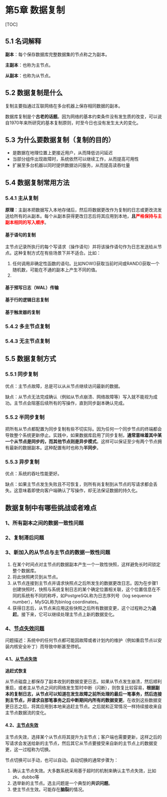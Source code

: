 # 第5章 数据复制

[TOC]

## 5.1 名词解释

**副本**：每个保存数据库完整数据集的节点称之为副本。

**主副本**：也称为主节点。

**从副本**：也称为从节点。

## 5.2 数据复制是什么

复制主要指通过互联网络在多台机器上保存相同数据的副本。

数据库复制是个**古老的话题**。因为网络的基本约束条件没有发生质的改变，可以说自1970年来所研究的基本复制原则，时至今日也没有发生太大的变化。

## 5.3 为什么要数据复制（复制的目的）

- 是数据在地理位置上更接近用户，从而降低访问延迟
- 当部分组件出现故障时，系统依然可以继续工作，从而提高可用性
- 扩展至多台机器以同时提供数据访问服务，从而提高读吞吐量

## 5.4 数据复制常用方法

### 5.4.1 主从复制

**原理**：主副本把数据写入本地存储后，然后将数据更改作为复制的日志或更改流发送给所有的从副本。每个从副本获得更改日志后将其应用到本地，**且<font color="red">严格保持与主副本相同的写入顺序</font>**。

#### 基于语句的复制

主节点记录所执行的每个写请求（操作语句）并将该操作语句作为日志发送给从节点。这种复制方式在有些场景下并不适合。比如：

1. 任何调用非确定性函数的语句。比如NOW()获取当前时间或RAND()获取一个随机数，可能在不通的副本上产生不同的值。
2. 

#### 基于预写日志（WAL）传输

#### 基于行的逻辑日志复制

#### 基于触发器的复制

### 5.4.2 多主节点复制

### 5.4.3 无主节点复制

## 5.5 数据复制方式

### 5.5.1 同步复制

优点：主节点故障，总是可以从从节点继续访问最新的数据。

缺点：从节点无法完成确认（例如从节点崩溃、网络故障等）写入就不能视为成功。主节点会阻塞后续所有的写操作，直到同步副本确认完成。

### 5.5.2 半同步复制

把所有从节点都配置为同步复制有些不切实际。因为任何一个同步节点的终端都会导致整个系统更新停止。实践中，如果数据库启用了同步复制，**通常意味着其中某一个从节点是同步的，而其他节点则是异步模式**。这样可以保证至少有两个节点拥有最新的数据副本。这种配置有时也称为**半同步**。

### 5.5.3 异步复制

优点：系统的吞吐性能更好。

缺点：如果主节点发生失败且不可恢复，则所有尚复制到从节点的写请求都会丢失。这意味着即使向客户端确认了写操作，却无法保证数据的持久化。

## 数据复制中有哪些挑战或者难点

### 1、所有副本之间的数据一致性问题

### 2、复制滞后问题

### 3、新加入的从节点与主节点的数据一致性问题

1. 在某个时间点对主节点的数据副本产生一个一致性快照，这样避免长时间锁定整个数据库。
2. 将此快照拷贝到从节点。
3. 从节点连接到主节点并请求快照点之后所发生的数据更改日志。因为在步骤1创建快照时，快照与系统复制日志的某个确定位置相关联，这个位置信息在不同的系统有不同的称呼，如PostgreSQL称为日志序列号（log sequence number），MySQL称为binlog coordinates。
4. 获得日志后，从节点来应用这些快照之后所有数据变更，这个过程称之为**追赶**。接下来，它可以继续处理主节点上新的数据变化。

### 4、[节点失效问题](#节点失效问题)

问题描述：系统中的任何节点都可能因故障或者计划内的维护（例如重启节点以安装内核安全补丁）而导致中断甚至停机。

#### 4.1、[从节点失效](#从节点失效)

**追赶式恢复**

从节点磁盘上都保存了副本收到的数据变更日志。如果从节点发生崩溃，然后顺利重启，或者主从节点之间的网络发生暂时中断（闪断），则恢复比较容易，**根据副本的复制日志，从节点可以知道在发生故障之前所处理的最后一笔事务，然后连接到主节点，并请求自那笔事务之后中断期间内所有的数据变更**。在收到这些数据变更日志之后，将其应用到本地来追赶主节点。之后就和正常情况一样持续接收来自主节点数据流的变化。

#### 4.2、[主节点失效](#主节点失效)

主节点失效，选择某个从节点将其提升为主节点；客户端也需要更新，这样之后的写请求会发送给新的主节点，然后其它从节点要接受来自新的主节点上的数据变更，这一过程称为切换。

节点切换可以手动，也可以自动。自动切换的通常步骤为：

1. 确认主节点失效。大多数系统采用基于超时的机制来确认主节点失效，比如zk、dubbo等
2. 选举新的主节点。选主问题是一个典型的**共识问题**。
3. 使主节点生效。可能存在**脑裂**的情况。





